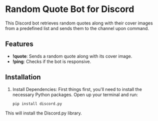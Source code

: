 # Random Quote Bot for Discord

This Discord bot retrieves random quotes along with their cover images from a predefined list and sends them to the channel upon command.

## Features

- **!quote**: Sends a random quote along with its cover image.
- **!ping**: Checks if the bot is responsive.

## Installation

1. Install Dependencies: First things first, you'll need to install the necessary Python packages. Open up your terminal and run:
   
   ```bash
   pip install discord.py

This will install the Discord.py library.
